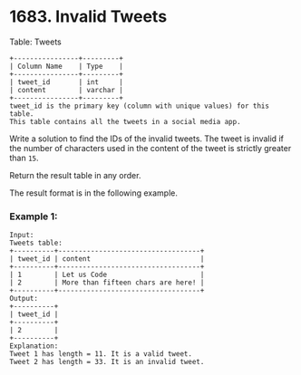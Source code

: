 # 1683. Invalid Tweets

Table: Tweets

```
+----------------+---------+
| Column Name    | Type    |
+----------------+---------+
| tweet_id       | int     |
| content        | varchar |
+----------------+---------+
tweet_id is the primary key (column with unique values) for this table.
This table contains all the tweets in a social media app.
```

Write a solution to find the IDs of the invalid tweets. The tweet is invalid if the number of characters used in the content of the tweet is strictly greater than `15`.

Return the result table in any order.

The result format is in the following example.

### Example 1:

```
Input:
Tweets table:
+----------+-----------------------------------+
| tweet_id | content                           |
+----------+-----------------------------------+
| 1        | Let us Code                       |
| 2        | More than fifteen chars are here! |
+----------+-----------------------------------+
Output:
+----------+
| tweet_id |
+----------+
| 2        |
+----------+
Explanation:
Tweet 1 has length = 11. It is a valid tweet.
Tweet 2 has length = 33. It is an invalid tweet.
```
